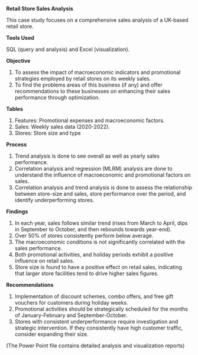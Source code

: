 **Retail Store Sales Analysis**

This case study focuses on a comprehensive sales analysis of a UK-based retail store. 

**Tools Used** 

SQL (query and analysis) and Excel (visualization).

**Objective** 

1.  To assess the impact of macroeconomic indicators and promotional strategies employed by retail stores on its weekly sales. 
2.  To find the problems areas of this business (if any) and offer recommendations to these businesses on enhancing their sales performance through optimization.

**Tables**

1.	Features: Promotional expenses and macroeconomic factors. 
2.	Sales: Weekly sales data (2020-2022). 
3.	Stores: Store size and type

**Process**

1.  Trend analysis is done to see overall as well as yearly sales performance.
2.  Correlation analysis and regression (MLRM) analysis are done to understand the influence of macroeconomic and promotional factors on sales.
3.  Correlation analysis and trend analysis is done to assess the relationship between store-size and sales, store performance over the period, and identify underperforming stores. 

**Findings** 

1.	In each year, sales follows similar trend (rises from March to April, dips in September to October, and then rebounds towards year-end). 
2.	Over 50% of stores consistently perform below average. 
3.	The macroeconomic conditions is not significantly correlated with the sales performance. 
4.	Both promotional activities, and holiday periods exhibit a positive influence on retail sales. 
5.	Store size is found to have a positive effect on retail sales, indicating that larger store facilities tend to drive higher sales figures.

**Recommendations** 

1.	Implementation of discount schemes, combo offers, and free gift vouchers for customers during holiday weeks. 
2.	Promotional activities should be strategically scheduled for the months of January-February and September-October.
3.	Stores with consistent underperformance require investigation and strategic intervention. If they consistently have high customer traffic, consider expanding their size.

(The Power Point file contains detailed analysis and visualization reports)

